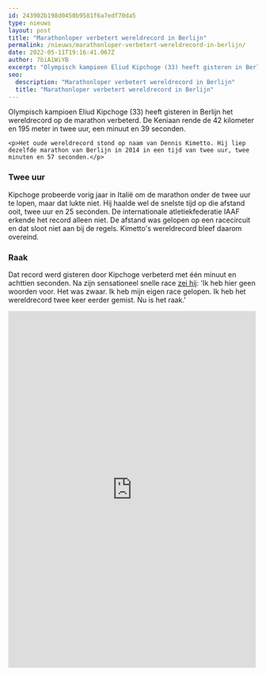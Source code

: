```yaml
---
id: 243902b198d0450b9581f6a7edf70da5
type: nieuws
layout: post
title: "Marathonloper verbetert wereldrecord in Berlijn"
permalink: /nieuws/marathonloper-verbetert-wereldrecord-in-berlijn/
date: 2022-05-11T19:16:41.067Z
author: 7biA1WiYB
excerpt: "Olympisch kampioen Eliud Kipchoge (33) heeft gisteren in Berlijn het wereldrecord op de marathon verbeterd. De Keniaan rende de 42 kilometer en 195 meter in twee uur, een minuut en 39 seconden.  "
seo:
  description: "Marathonloper verbetert wereldrecord in Berlijn"
  title: "Marathonloper verbetert wereldrecord in Berlijn"
---
```

Olympisch kampioen Eliud Kipchoge (33) heeft gisteren in Berlijn het wereldrecord op de marathon verbeterd. De Keniaan rende de 42 kilometer en 195 meter in twee uur, een minuut en 39 seconden.  

    <p>Het oude wereldrecord stond op naam van Dennis Kimetto. Hij liep dezelfde marathon van Berlijn in 2014 in een tijd van twee uur, twee minuten en 57 seconden.</p>
<h3>Twee uur</h3>
<p>Kipchoge probeerde vorig jaar in Italië om de marathon onder de twee uur te lopen, maar dat lukte niet. Hij haalde wel de snelste tijd op die afstand ooit, twee uur en 25 seconden. De internationale atletiekfederatie IAAF erkende het record alleen niet. De afstand was gelopen op een racecircuit en dat sloot niet aan bij de regels. Kimetto's wereldrecord bleef daarom overeind.</p>
<h3>Raak</h3>
<p>Dat record werd gisteren door Kipchoge verbeterd met één minuut en achttien seconden. Na zijn sensationeel snelle race <a href="https://nos.nl/artikel/2250613-kipchoge-verpulvert-wereldrecord-op-de-marathon-2-01-39.html" target="_blank">zei hij</a>: 'Ik heb hier geen woorden voor. Het was zwaar. Ik heb mijn eigen race gelopen. Ik heb het wereldrecord twee keer eerder gemist. Nu is het raak.' </p>
<iframe allow="encrypted-media" allowtransparency="true" frameborder="0" height="719" scrolling="no" src="https://www.facebook.com/plugins/post.php?href=https%3A%2F%2Fwww.facebook.com%2FEliudKipchogeOfficial%2Fposts%2F750405288629708&amp;width=500" width="500"></iframe>  
